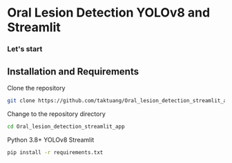 # Oral Lesion Detection YOLOv8 and Streamlit

### Let's start

## Installation and Requirements
Clone the repository
```bash
git clone https://github.com/taktuang/Oral_lesion_detection_streamlit_app.git
```

Change to the repository directory
```bash
cd Oral_lesion_detection_streamlit_app
```

Python 3.8+ YOLOv8 Streamlit
```bash
pip install -r requirements.txt
```
